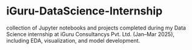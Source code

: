 # iGuru-DataScience-Internship
 collection of Jupyter notebooks and projects completed during my Data Science internship at iGuru Consultancys Pvt. Ltd. (Jan–Mar 2025), including EDA, visualization, and model development.
